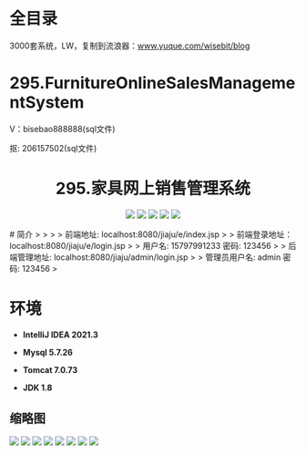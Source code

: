 # 全目录

3000套系统，LW，复制到流浪器：www.yuque.com/wisebit/blog

# 295.FurnitureOnlineSalesManagementSystem

<p>V：bisebao888888(sql文件)</p>
<p>抠: 206157502(sql文件)</p>

<p><h1 align="center">295.家具网上销售管理系统</h1></p>



<p align="center">
	<img src="https://img.shields.io/badge/jdk-1.8-orange.svg"/>
    <img src="https://img.shields.io/badge/spring-5.x-lightgrey.svg"/>
    <img src="https://img.shields.io/badge/springmvc-3.x-blue.svg"/>
    <img src="https://img.shields.io/badge/mybatis-5.x-yellow.svg"/>
    <img src="https://img.shields.io/badge/jsp-5.x-yellow.svg"/>
</p>
# 简介
>
> 
>
> 前端地址: localhost:8080/jiaju/e/index.jsp
>
> 前端登录地址：localhost:8080/jiaju/e/login.jsp
>
> 用户名: 15797991233   密码: 123456
>
> 后端管理地址: localhost:8080/jiaju/admin/login.jsp
>
> 管理员用户名: admin   密码: 123456
>


# 环境

- <b>IntelliJ IDEA 2021.3</b>

- <b>Mysql 5.7.26</b>

- <b>Tomcat 7.0.73</b>

- <b>JDK 1.8</b>





## 缩略图

![](https://bitwise.oss-cn-heyuan.aliyuncs.com/2024/9/10/daa25fed-7eda-49f4-a438-31f8889149f8.png)
![](https://bitwise.oss-cn-heyuan.aliyuncs.com/2024/9/10/fe318b4d-0b31-4626-8e77-3f31fe1afa48.png)
![](https://bitwise.oss-cn-heyuan.aliyuncs.com/2024/9/10/aae5681a-708f-4bc8-8c62-825e487ca105.png)
![](https://bitwise.oss-cn-heyuan.aliyuncs.com/2024/9/10/3eb9b961-65d2-4c55-8b81-9e3ffa8bfaa0.png)
![](https://bitwise.oss-cn-heyuan.aliyuncs.com/2024/9/10/fd5fef30-71e5-497b-b3e5-b8dcf35ed4c9.png)
![](https://bitwise.oss-cn-heyuan.aliyuncs.com/2024/9/10/83f0342d-5c3f-4aa3-a670-54c5d209933c.png)
![](https://bitwise.oss-cn-heyuan.aliyuncs.com/2024/9/10/ab15080a-03bb-47d5-abbc-3510bd169bb5.png)
![](https://bitwise.oss-cn-heyuan.aliyuncs.com/2024/9/10/44d92304-098b-45f9-addf-200673d57d92.png)





